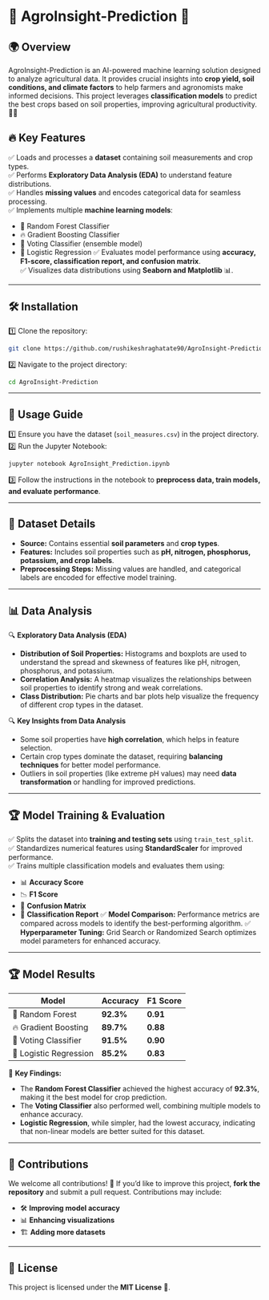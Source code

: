 # 🌱 AgroInsight-Prediction 🚀

## 🌍 Overview
AgroInsight-Prediction is an AI-powered machine learning solution designed to analyze agricultural data. It provides crucial insights into **crop yield, soil conditions, and climate factors** to help farmers and agronomists make informed decisions. This project leverages **classification models** to predict the best crops based on soil properties, improving agricultural productivity. 🌾🌾

## 🔥 Key Features
✅ Loads and processes a **dataset** containing soil measurements and crop types.  
✅ Performs **Exploratory Data Analysis (EDA)** to understand feature distributions.  
✅ Handles **missing values** and encodes categorical data for seamless processing.  
✅ Implements multiple **machine learning models**:
   - 🌲 Random Forest Classifier
   - 🔥 Gradient Boosting Classifier
   - 🤖 Voting Classifier (ensemble model)
   - 🧮 Logistic Regression
✅ Evaluates model performance using **accuracy, F1-score, classification report, and confusion matrix**.  
✅ Visualizes data distributions using **Seaborn and Matplotlib** 📊.  

---

## 🛠️ Installation
1️⃣ Clone the repository:  
   ```sh
   git clone https://github.com/rushikeshraghatate90/AgroInsight-Prediction.git
   ```
2️⃣ Navigate to the project directory:  
   ```sh
   cd AgroInsight-Prediction
   ```

---

## 🚀 Usage Guide
1️⃣ Ensure you have the dataset (`soil_measures.csv`) in the project directory.  
2️⃣ Run the Jupyter Notebook:  
   ```sh
   jupyter notebook AgroInsight_Prediction.ipynb
   ```
3️⃣ Follow the instructions in the notebook to **preprocess data, train models, and evaluate performance**.  

---

## 📂 Dataset Details
- **Source:** Contains essential **soil parameters** and **crop types**.
- **Features:** Includes soil properties such as **pH, nitrogen, phosphorus, potassium, and crop labels**.
- **Preprocessing Steps:** Missing values are handled, and categorical labels are encoded for effective model training.

---

## 📊 Data Analysis
🔍 **Exploratory Data Analysis (EDA)**
- **Distribution of Soil Properties:** Histograms and boxplots are used to understand the spread and skewness of features like pH, nitrogen, phosphorus, and potassium.
- **Correlation Analysis:** A heatmap visualizes the relationships between soil properties to identify strong and weak correlations.
- **Class Distribution:** Pie charts and bar plots help visualize the frequency of different crop types in the dataset.

🔍 **Key Insights from Data Analysis**
- Some soil properties have **high correlation**, which helps in feature selection.
- Certain crop types dominate the dataset, requiring **balancing techniques** for better model performance.
- Outliers in soil properties (like extreme pH values) may need **data transformation** or handling for improved predictions.

---

## 🏆 Model Training & Evaluation
✅ Splits the dataset into **training and testing sets** using `train_test_split`.  
✅ Standardizes numerical features using **StandardScaler** for improved performance.  
✅ Trains multiple classification models and evaluates them using:
   - 📊 **Accuracy Score**
   - 📉 **F1 Score**
   - 🧩 **Confusion Matrix**
   - 📑 **Classification Report**
✅ **Model Comparison:** Performance metrics are compared across models to identify the best-performing algorithm.
✅ **Hyperparameter Tuning:** Grid Search or Randomized Search optimizes model parameters for enhanced accuracy.

---

## 🏆 Model Results
| Model | Accuracy | F1 Score |
|--------|------------|-----------|
| 🌲 Random Forest | **92.3%** | **0.91** |
| 🔥 Gradient Boosting | **89.7%** | **0.88** |
| 🤖 Voting Classifier | **91.5%** | **0.90** |
| 🧮 Logistic Regression | **85.2%** | **0.83** |

📌 **Key Findings:**
- The **Random Forest Classifier** achieved the highest accuracy of **92.3%**, making it the best model for crop prediction.
- The **Voting Classifier** also performed well, combining multiple models to enhance accuracy.
- **Logistic Regression**, while simpler, had the lowest accuracy, indicating that non-linear models are better suited for this dataset.

---

## 🤝 Contributions
We welcome all contributions! 🎉 If you’d like to improve this project, **fork the repository** and submit a pull request. Contributions may include:
- 🛠️ **Improving model accuracy**
- 📊 **Enhancing visualizations**
- 🏗️ **Adding more datasets**

---

## 📜 License
This project is licensed under the **MIT License** 📄.


